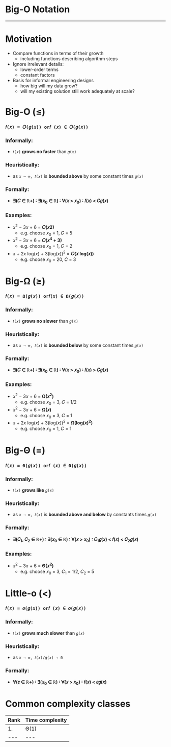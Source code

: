 # Big-O Notation

---

# Motivation
- Compare functions in terms of their growth
  - including functions describing algorithm steps
- Ignore irrelevant details:
  - lower-order terms
  - constant factors
- Basis for informal engineering designs
  - how big will my data grow?
  - will my existing solution still work adequately at scale?

# Big-O (≤)
### `𝑓(𝑥) = 𝑂(𝑔(𝑥)) or𝑓 (𝑥) ∈ 𝑂(𝑔(𝑥))`

### Informally:
- `𝑓(𝑥)` **grows no faster** than `𝑔(𝑥)`

### Heuristically:
- as `𝑥 → ∞, 𝑓(𝑥)` is **bounded above** by some constant times `𝑔(𝑥)`

### Formally:
- **∃(𝐶 ∈ ℝ+) ∶ ∃(𝑥<sub>0</sub> ∈ ℝ) ∶ ∀(𝑥 > 𝑥<sub>0</sub>) ∶ 𝑓(𝑥) < 𝐶𝑔(𝑥)**

### Examples:
- 𝑥<sup>2</sup> − 3𝑥 + 6 = **𝑂(𝑥2)**
  - e.g. choose 𝑥<sub>0</sub> = 1, 𝐶 = 5
- 𝑥<sup>2</sup> − 3𝑥 + 6 = **𝑂(𝑥<sup>4</sup> + 3)**
  - e.g. choose 𝑥<sub>0</sub> = 1, 𝐶 = 2
- 𝑥 + 2𝑥 log(𝑥) + 3(log(𝑥))<sup>2</sup> = **𝑂(𝑥 log(𝑥))**
  - e.g. choose 𝑥<sub>0</sub> = 20, 𝐶 = 3

# Big-Ω (≥)
### `𝑓(𝑥) = Ω(𝑔(𝑥)) or𝑓(𝑥) ∈ Ω(𝑔(𝑥))`

### Informally:
- `𝑓(𝑥)` **grows no slower** than `𝑔(𝑥)`

### Heuristically:
- as `𝑥 → ∞, 𝑓(𝑥)` is **bounded below** by some constant times `𝑔(𝑥)`

### Formally:
- **∃(𝐶 ∈ ℝ+) ∶ ∃(𝑥<sub>0</sub> ∈ ℝ) ∶ ∀(𝑥 > 𝑥<sub>0</sub>) ∶ 𝑓(𝑥) > 𝐶𝑔(𝑥)**

### Examples:
- 𝑥<sup>2</sup> − 3𝑥 + 6 = **Ω(𝑥<sup>2</sup>)**
  - e.g. choose 𝑥<sub>0</sub> = 3, 𝐶 = 1/2
- 𝑥<sup>2</sup> − 3𝑥 + 6 = **Ω(𝑥)**
  - e.g. choose 𝑥<sub>0</sub> = 3, 𝐶 = 1
- 𝑥 + 2𝑥 log(𝑥) + 3(log(𝑥))<sup>2</sup> = **Ω(log(𝑥)<sup>2</sup>)**
  - e.g. choose 𝑥<sub>0</sub> = 1, 𝐶 = 1

# Big-Θ (=)
### `𝑓(𝑥) = Θ(𝑔(𝑥)) or𝑓 (𝑥) ∈ Θ(𝑔(𝑥))`

### Informally:
- `𝑓(𝑥)` **grows like** `𝑔(𝑥)`

### Heuristically:
- as `𝑥 → ∞, 𝑓(𝑥)` is **bounded above and below** by constants times `𝑔(𝑥)`

### Formally:
- **∃(𝐶<sub>1</sub>, 𝐶<sub>2</sub> ∈ ℝ+) ∶ ∃(𝑥<sub>0</sub> ∈ ℝ) ∶ ∀(𝑥 > 𝑥<sub>0</sub>) ∶ 𝐶<sub>1</sub>𝑔(𝑥) < 𝑓(𝑥) < 𝐶<sub>2</sub>𝑔(𝑥)**

### Examples:
- 𝑥<sup>2</sup> − 3𝑥 + 6 = **Θ(𝑥<sup>2</sup>)**
  - e.g. choose 𝑥<sub>0</sub> = 3, 𝐶<sub>1</sub> = 1/2, 𝐶<sub>2</sub> = 5

# Little-o (<)
### `𝑓(𝑥) = 𝑜(𝑔(𝑥)) or𝑓 (𝑥) ∈ 𝑜(𝑔(𝑥))`

### Informally:
- `𝑓(𝑥)` **grows much slower** than `𝑔(𝑥)`

### Heuristically:
- as `𝑥 → ∞, 𝑓(𝑥)/𝑔(𝑥) → 0`

### Formally:
- **∀(𝜀 ∈ ℝ+) ∶ ∃(𝑥<sub>0</sub> ∈ ℝ) ∶ ∀(𝑥 > 𝑥<sub>0</sub>) ∶ 𝑓(𝑥) < 𝜀𝑔(𝑥)**


# Common complexity classes

|  Rank | Time complexity |
|  ---  |       ---       |
|   1.  |       Θ(1)      |
|  ---  |       ---       |
